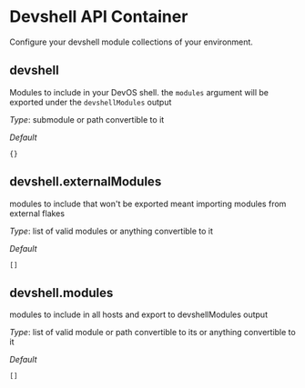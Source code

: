 # Devshell API Container
Configure your devshell module collections of your environment.


## devshell
Modules to include in your DevOS shell. the `modules` argument
will be exported under the `devshellModules` output


*_Type_*:
submodule or path convertible to it


*_Default_*
```
{}
```




## devshell.externalModules
modules to include that won't be exported
meant importing modules from external flakes


*_Type_*:
list of valid modules or anything convertible to it


*_Default_*
```
[]
```




## devshell.modules
modules to include in all hosts and export to devshellModules output


*_Type_*:
list of valid module or path convertible to its or anything convertible to it


*_Default_*
```
[]
```




